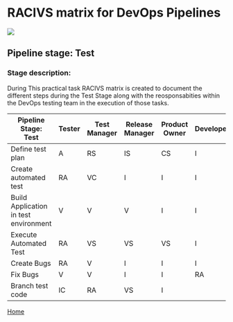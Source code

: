 # __RACIVS matrix for DevOps Pipelines__   

<img src="https://user-images.githubusercontent.com/10748736/112030685-6c81be80-8b32-11eb-94b8-c2c01b8f4581.png">

## __Pipeline stage:__  Test  
### __Stage description:__  
During This practical task RACIVS matrix is created to document the different steps during the Test Stage along with the reosponsabities within the DevOps testing team in the execution of those tasks.

| Pipeline Stage:<br>Test  | Tester  | Test Manager  | Release Manager  | Product Owner  | Developer  |System administrator |
|----------------------------- |-------- |-------- |-------- |-------- |-------- |-------- |
| Define test plan                       |    A     |   RS      |   IS      |   CS      |   I      |   I      |
| Create automated test                       |   RA      |    VC     |    I    |    I    |   I     |   I     |
| Build Application in test environment                       |    V    |    V    |   V     |   I    |   I     |    R    |
| Execute Automated Test                    |    RA   |    VS  |   VS    |   VS|    I    |    I    |
| Create Bugs                    |   RA    |   V     |   I     |   I     |   I     |   I     |
| Fix Bugs                    |    V    |    V    |    I    |    I    |    RA   |    I    |
| Branch test code                       |    IC   |   RA    |  VS          |   I     |         |
    
  
[Home](../index.md)  
